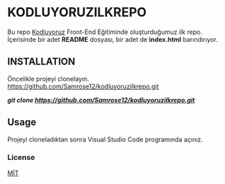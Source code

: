 # KODLUYORUZILKREPO

Bu repo [Kodluyoruz](https://www.kodluyoruz.org/) Front-End Eğitiminde oluşturduğumuz ilk repo. İçerisinde bir adet **README** dosyası, bir adet de **index.html** barındırıyor.

## INSTALLATION

Öncelikle projeyi clonelayın. https://github.com/Samrose12/kodluyoruzilkrepo.git

***git clone https://github.com/Samrose12/kodluyoruzilkrepo.git***

## Usage

Projeyi cloneladıktan sonra Visual Studio Code programında açınız.

### License

[MİT](https://choosealicense.com/licenses/mit/)
